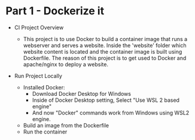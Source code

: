 # Part 1 - Dockerize it
- CI Project Overview
    - This project is to use Docker to build a container image that runs a webserver and serves a website. Inside the 'website' folder which website content is located and the container image is built using Dockerfile. The reason of this project is to get used to Docker and apache/nginx to deploy a website.

- Run Project Locally
    - Installed Docker:
        - Download Docker Desktop for Windows
        - Inside of Docker Desktop setting, Select "Use WSL 2 based engine" 
        - And now "Docker" commands work from Windows using WSL2 engine.
    - Build an image from the Dockerfile
    - Run the container